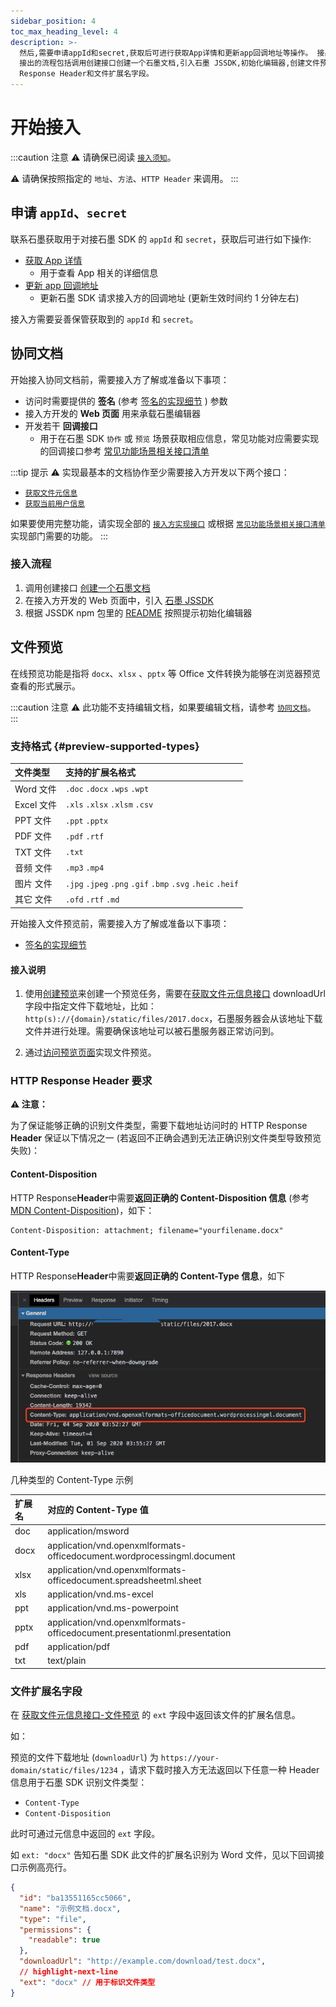 ```yaml
---
sidebar_position: 4
toc_max_heading_level: 4
description: >-
  然后,需要申请appId和secret,获取后可进行获取App详情和更新app回调地址等操作。 接出时,需了解或准备签名、参数、Web页面和回调接口。
  接出的流程包括调用创建接口创建一个石墨文档,引入石墨 JSSDK,初始化编辑器,创建文件预览,支持文件类型和扩展名格式。 需要注意 HTTP
  Response Header和文件扩展名字段。
---
```


# 开始接入

:::caution 注意
⚠️ 请确保已阅读 [`接入须知`](./concepts/concepts.md#接入须知)。

⚠️ 请确保按照指定的 `地址`、`方法`、`HTTP Header` 来调用。
:::

## 申请 `appId`、`secret`

联系石墨获取用于对接石墨 SDK 的 `appId` 和 `secret`，获取后可进行如下操作:

- [获取 App 详情](./apis.md#get-app-detail)
  - 用于查看 App 相关的详细信息
- [更新 app 回调地址](apis#update-app-endpoint-url)
  - 更新石墨 SDK 请求接入方的回调地址 (更新生效时间约 1 分钟左右)

接入方需要妥善保管获取到的 `appId` 和 `secret`。

## 协同文档

开始接入协同文档前，需要接入方了解或准备以下事项：

- 访问时需要提供的 **签名** (参考 [签名的实现细节](./resources.md#签名) ) 参数
- 接入方开发的 **Web 页面** 用来承载石墨编辑器
- 开发若干 **回调接口**
  - 用于在石墨 SDK `协作` 或 `预览` 场景获取相应信息，常见功能对应需要实现的回调接口参考 [常见功能场景相关接口清单](./impl.md#features-api-list)

:::tip 提示
⚠️ 实现最基本的文档协作至少需要接入方开发以下两个接口：

- [`获取文件元信息`](./impl.md#获取文件元信息-协同文档)
- [`获取当前用户信息`](./impl.md#获取当前用户信息)

如果要使用完整功能，请实现全部的 [`接入方实现接口`](./impl.md) 或根据 [`常见功能场景相关接口清单`](./impl.md#features-api-list) 实现部门需要的功能。
:::

### 接入流程

1. 调用创建接口 [创建一个石墨文档](./apis.md#create-collab-file)
2. 在接入方开发的 Web 页面中，引入 [石墨 JSSDK](./resources.md#js-sdk)
3. 根据 JSSDK npm 包里的 [README](https://www.npmjs.com/package/shimo-js-sdk) 按照提示初始化编辑器

## 文件预览

在线预览功能是指将 `docx`、`xlsx` 、`pptx` 等 Office 文件转换为能够在浏览器预览查看的形式展示。

:::caution 注意
⚠️ 此功能不支持编辑文档，如果要编辑文档，请参考 [`协同文档`](#协同文档)。
:::

### 支持格式 {#preview-supported-types}

| 文件类型   | 支持的扩展名格式                                           |
| :--------- | :--------------------------------------------------------- |
| Word 文件  | `.doc` `.docx` `.wps` `.wpt`                               |
| Excel 文件 | `.xls` `.xlsx` `.xlsm` `.csv`                              |
| PPT 文件   | `.ppt` `.pptx`                                             |
| PDF 文件   | `.pdf` `.rtf`                                              |
| TXT 文件   | `.txt`                                                     |
| 音频 文件  | `.mp3` `.mp4`                                              |
| 图片 文件  | `.jpg` `.jpeg` `.png` `.gif` `.bmp` `.svg` `.heic` `.heif` |
| 其它 文件  | `.ofd` `.rtf` `.md`                                        |

开始接入文件预览前，需要接入方了解或准备以下事项：

- [签名的实现细节](./resources.md#签名)

#### 接入说明

1. 使用[创建预览](./apis.md#创建预览)来创建一个预览任务，需要在[获取文件元信息接口](./impl.md#获取文件元信息-文件预览) downloadUrl 字段中指定文件下载地址，比如：`http(s)://{domain}/static/files/2017.docx`，石墨服务器会从该地址下载文件并进行处理。需要确保该地址可以被石墨服务器正常访问到。

1. 通过[访问预览页面](./apis.md#访问预览)实现文件预览。

### HTTP Response Header 要求

**⚠️ 注意：**

为了保证能够正确的识别文件类型，需要下载地址访问时的 HTTP Response **Header** 保证以下情况之一 (若返回不正确会遇到无法正确识别文件类型导致预览失败)：

#### Content-Disposition

HTTP Response**Header**中需要**返回正确的 Content-Disposition 信息** (参考 [MDN Content-Disposition](https://developer.mozilla.org/zh-CN/docs/Web/HTTP/Headers/Content-Disposition))，如下：

```
Content-Disposition: attachment; filename="yourfilename.docx"
```

#### Content-Type

HTTP Response**Header**中需要**返回正确的 Content-Type 信息**，如下

![图片](./img/sdk-preview-header.png)

几种类型的 Content-Type 示例

| 扩展名 | 对应的 Content-Type 值                                                    |
| :----- | :------------------------------------------------------------------------ |
| doc    | application/msword                                                        |
| docx   | application/vnd.openxmlformats-officedocument.wordprocessingml.document   |
| xlsx   | application/vnd.openxmlformats-officedocument.spreadsheetml.sheet         |
| xls    | application/vnd.ms-excel                                                  |
| ppt    | application/vnd.ms-powerpoint                                             |
| pptx   | application/vnd.openxmlformats-officedocument.presentationml.presentation |
| pdf    | application/pdf                                                           |
| txt    | text/plain                                                                |

### 文件扩展名字段

在 [获取文件元信息接口-文件预览](./impl.md#获取文件元信息-文件预览) 的 `ext` 字段中返回该文件的扩展名信息。

如：

预览的文件下载地址 (`downloadUrl`) 为 `https://your-domain/static/files/1234` ，请求下载时接入方无法返回以下任意一种 Header 信息用于石墨 SDK 识别文件类型：

- `Content-Type`
- `Content-Disposition`

此时可通过元信息中返回的 `ext` 字段。

如 `ext: "docx"` 告知石墨 SDK 此文件的扩展名识别为 Word 文件，见以下回调接口示例高亮行。

```json title="通过回调接口中的 ext 字段指定文件类型"
{
  "id": "ba13551165cc5066",
  "name": "示例文档.docx",
  "type": "file",
  "permissions": {
    "readable": true
  },
  "downloadUrl": "http://example.com/download/test.docx",
  // highlight-next-line
  "ext": "docx" // 用于标识文件类型
}
```
